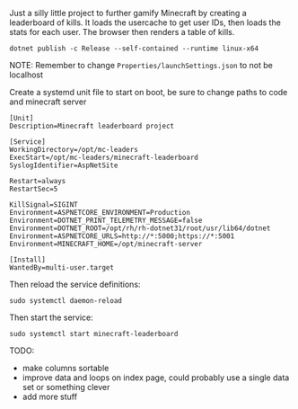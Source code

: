Just a silly little project to further gamify Minecraft by creating a leaderboard of kills.
It loads the usercache to get user IDs, then loads the stats for each user.
The browser then renders a table of kills.

`dotnet publish -c Release --self-contained --runtime linux-x64`

NOTE: Remember to change `Properties/launchSettings.json` to not be localhost

Create a systemd unit file to start on boot, be sure to change paths to code and minecraft server
```
[Unit]
Description=Minecraft leaderboard project

[Service]
WorkingDirectory=/opt/mc-leaders
ExecStart=/opt/mc-leaders/minecraft-leaderboard
SyslogIdentifier=AspNetSite

Restart=always
RestartSec=5

KillSignal=SIGINT
Environment=ASPNETCORE_ENVIRONMENT=Production
Environment=DOTNET_PRINT_TELEMETRY_MESSAGE=false
Environment=DOTNET_ROOT=/opt/rh/rh-dotnet31/root/usr/lib64/dotnet
Environment=ASPNETCORE_URLS=http://*:5000;https://*:5001
Environment=MINECRAFT_HOME=/opt/minecraft-server

[Install]
WantedBy=multi-user.target
```

Then reload the service definitions:

`sudo systemctl daemon-reload`

Then start the service:

`sudo systemctl start minecraft-leaderboard`

TODO:
- make columns sortable
- improve data and loops on index page, could probably use a single data set or something clever
- add more stuff
